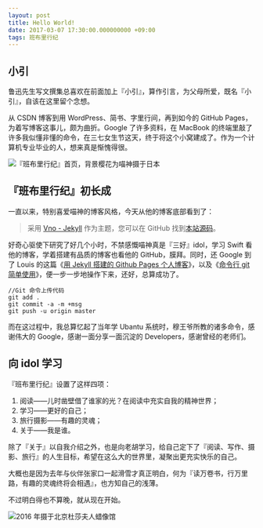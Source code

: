 ```yaml
---
layout: post
title: Hello World!
date: 2017-03-07 17:30:00.000000000 +09:00
tags: 班布里行纪
---
```


## 小引

鲁迅先生写文撰集总喜欢在前面加上『小引』，算作引言，为父母所爱，既名『小引』，自该在这里留个念想。

从 CSDN 博客到用 WordPress、简书、字里行间，再到如今的 GitHub Pages，为着写博客这事儿，颇为曲折。Google 了许多资料，在 MacBook 的终端里敲了许多我似懂非懂的命令，在三七女生节这天，终于将这个小窝建成了。作为一个计算机专业毕业的人，想来真是惭愧得很。

![『班布里行纪』首页，背景樱花为喵神摄于日本](http://img.blog.csdn.net/20170307184838201)

## 『班布里行纪』初长成

一直以来，特别喜爱喵神的博客风格，今天从他的博客底部看到了：

> 采用 [Vno - Jekyll](https://github.com/onevcat/vno-jekyll) 作为主题，您可以在 GitHub 找到[本站源码](https://github.com/onevcat/OneV-s-Den)。

好奇心驱使下研究了好几个小时，不禁感慨喵神真是『三好』idol，学习 Swift 看他的博客，学着搭建有品质的博客也看他的 GitHub，膜拜。同时，还 Google 到了 Louis 的这篇《[用 Jekyll 搭建的 Github Pages 个人博客](http://louisly.com/2016/04/used-jekyll-to-create-my-github-blog/)》，以及《[命令行 git 简单使用](http://walkginkgo.com/git/2015/03/07/git-easyuse.html)》，便一步一步地操作下来，还好，总算成功了。

```
//Git 命令上传代码
git add .
git commit -a -m +msg
git push -u origin master
```

而在这过程中，我总算忆起了当年学 Ubantu 系统时，穆王爷所教的诸多命令，感谢伟大的 Google，感谢一面分享一面沉淀的 Developers，感谢曾经的老师们。

## 向 idol 学习

『班布里行纪』设置了这样四项：

1. 阅读——儿时凿壁借了谁家的光？在阅读中充实自我的精神世界；
2. 学习——更好的自己；
3. 旅行摄影——有趣的灵魂；
4. 关于——我是谁。

除了『关于』以自我介绍之外，也是向老胡学习，给自己定下了『阅读、写作、摄影、旅行』的人生目标，希望在这么大的世界里，凝聚出更充实快乐的自己。

大概也是因为去年与伙伴张家口一起滑雪才真正明白，何为『读万卷书，行万里路，有趣的灵魂终将会相遇』，也方知自己的浅薄。

不过明白得也不算晚，就从现在开始。

![2016 年摄于北京杜莎夫人蜡像馆](http://img.blog.csdn.net/20170307185055617)